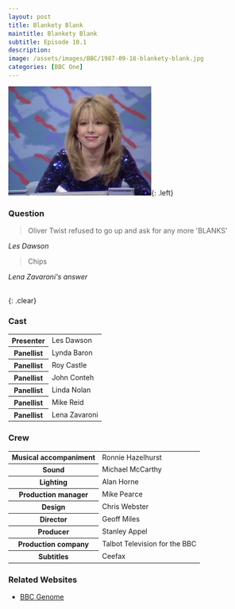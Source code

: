 ```yaml
---
layout: post
title: Blankety Blank
maintitle: Blankety Blank
subtitle: Episode 10.1
description:
image: /assets/images/BBC/1987-09-18-blankety-blank.jpg
categories: [BBC One]
---
```


![](/assets/images/BBC/1987-09-18-blankety-blank.jpg){: .left}
### Question

> Oliver Twist refused to go up and ask for any more 'BLANKS'

<cite>Les Dawson</cite>

> Chips

<cite>Lena Zavaroni's answer</cite>

<br>{: .clear}

### Cast
<table>
<tr><th>Presenter</th><td>Les Dawson</td></tr>
<tr><th>Panellist</th><td>Lynda Baron</td></tr>
<tr><th>Panellist</th><td>Roy Castle</td></tr>
<tr><th>Panellist</th><td>John Conteh</td></tr>
<tr><th>Panellist</th><td>Linda Nolan</td></tr>
<tr><th>Panellist</th><td>Mike Reid</td></tr>
<tr><th>Panellist</th><td>Lena Zavaroni</td></tr>
</table>

### Crew
<table>
<tr><th>Musical accompaniment</th><td>Ronnie Hazelhurst</td></tr>
<tr><th>Sound</th><td>Michael McCarthy</td></tr>
<tr><th>Lighting</th><td>Alan Horne</td></tr>
<tr><th>Production manager</th><td>Mike Pearce</td></tr>
<tr><th>Design</th><td>Chris Webster</td></tr>
<tr><th>Director</th><td>Geoff Miles</td></tr>
<tr><th>Producer</th><td>Stanley Appel</td></tr>
<tr><th>Production company</th><td>Talbot Television for the BBC</td></tr>
<tr><th>Subtitles</th><td>Ceefax</td></tr>
</table>

### Related Websites
* [BBC Genome](https://genome.ch.bbc.co.uk/5fe6b22cdf7a4a99aa3020ff8ccbf511)

